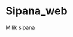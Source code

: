 # Sipana_web
Milik sipana
<!DOCTYPE html>
<html lang="id">
<head>
    <meta charset="UTF-8">
    <meta name="viewport" content="width=device-width, initial-scale=1.0">
    <title>Selamat Ulang Tahun Sipana! ❤️🎉</title>
    <script src="https://cdn.tailwindcss.com"></script>
    <link href="https://cdnjs.cloudflare.com/ajax/libs/font-awesome/5.15.3/css/all.min.css" rel="stylesheet">
    <style>
        .clip-heart {
            clip-path: polygon(50% 0%, 100% 38%, 82% 100%, 50% 75%, 18% 100%, 0% 38%);
        }

        .clip-star {
            clip-path: polygon(50% 0%, 61% 35%, 98% 35%, 68% 57%, 79% 91%, 50% 70%, 21% 91%, 32% 57%, 2% 35%, 39% 35%);
        }

        @keyframes animate-heart {
            0% { transform: translateY(0) rotate(0deg); opacity: 1; }
            100% { transform: translateY(-800px) rotate(720deg); opacity: 0; }
        }

        @keyframes animate-star {
            0% { transform: translateY(0) rotate(0deg); opacity: 1; }
            100% { transform: translateY(-800px) rotate(720deg); opacity: 0; }
        }

        .animate-heart-1 { left: 25%; animation: animate-heart 5s linear infinite; animation-delay: 0s; }
        .animate-heart-2 { left: 10%; animation: animate-heart 5s linear infinite; animation-delay: 2s; }
        .animate-heart-3 { left: 70%; animation: animate-heart 5s linear infinite; animation-delay: 4s; }
        .animate-heart-4 { left: 50%; animation: animate-heart 5s linear infinite; animation-delay: 6s; }
        .animate-heart-5 { left: 85%; animation: animate-heart 5s linear infinite; animation-delay: 8s; }

        .animate-star-1 { left: 5%; animation: animate-star 6s linear infinite; animation-delay: 1s; }
        .animate-star-2 { left: 20%; animation: animate-star 7s linear infinite; animation-delay: 3s; }
        .animate-star-3 { left: 75%; animation: animate-star 8s linear infinite; animation-delay: 5s; }
        .animate-star-4 { left: 90%; animation: animate-star 9s linear infinite; animation-delay: 7s; }
        .animate-star-5 { left: 40%; animation: animate-star 10s linear infinite; animation-delay: 9s; }

        @keyframes typing {
            from { width: 0; }
            to { width: 100%; }
        }
        .typing-effect {
            overflow: hidden;
            white-space: nowrap;
            animation: typing 3s steps(40, end);
        }
    </style>
</head>
<body class="flex justify-center items-center h-screen bg-gradient-to-br from-pink-300 to-pink-100 overflow-hidden">
    <!-- Musik Latar Romantis -->
    <audio autoplay loop>
        <source src="https://www.soundhelix.com/examples/mp3/SoundHelix-Song-1.mp3" type="audio/mpeg">
        Browser Anda tidak mendukung elemen audio.
    </audio>

    <!-- Elemen Hati dan Bintang -->
    <div class="absolute top-0 left-0 w-full h-full overflow-hidden z-10">
        <span class="absolute block w-5 h-5 bg-red-400 clip-heart animate-heart-1"></span>
        <span class="absolute block w-5 h-5 bg-red-400 clip-heart animate-heart-2"></span>
        <span class="absolute block w-5 h-5 bg-red-400 clip-heart animate-heart-3"></span>
        <span class="absolute block w-5 h-5 bg-red-400 clip-heart animate-heart-4"></span>
        <span class="absolute block w-5 h-5 bg-red-400 clip-heart animate-heart-5"></span>
        <span class="absolute block w-5 h-5 bg-yellow-400 clip-star animate-star-1"></span>
        <span class="absolute block w-5 h-5 bg-yellow-400 clip-star animate-star-2"></span>
        <span class="absolute block w-5 h-5 bg-yellow-400 clip-star animate-star-3"></span>
        <span class="absolute block w-5 h-5 bg-yellow-400 clip-star animate-star-4"></span>
        <span class="absolute block w-5 h-5 bg-yellow-400 clip-star animate-star-5"></span>
    </div>

    <!-- Konten Utama -->
    <div class="container text-center bg-white bg-opacity-90 p-10 rounded-2xl shadow-lg relative z-20">
        <h1 class="text-4xl text-red-400 mb-4 typing-effect">Selamat Ulang Tahun, Sipana! ❤️🎉</h1>
        <p class="text-xl text-gray-700 mb-6">Semoga harimu penuh kebahagiaan, cinta, dan keberkahan!</p>

        <!-- Pesan dari Arsyad -->
        <div class="bg-pink-100 p-4 rounded-lg mb-6">
            <p class="text-lg text-gray-700">
                <span class="text-red-400 font-bold">Dari Arsyad:</span><br>
                "Happy Birthday, Sipana! Semoga kamu selalu bahagia dan sehat selalu. Jangan lupa main FF yok nanti, kita push rank bareng! 🎮🔥"
            </p>
        </div>

        <!-- Tombol Buka Kado -->
        <button class="bg-gradient-to-r from-red-400 to-pink-400 text-white py-3 px-6 text-lg rounded-lg hover:from-pink-400 hover:to-red-400 transition duration-300" id="kadoButton">
            Buka Kado 🎁
        </button>
        <div class="hidden mt-6" id="kado">
            <img alt="Gambar kado dengan cinta dan bulan" class="mx-auto" height="120" src="https://storage.googleapis.com/a1aa/image/3XgovxN3Zjns1ZNGlrCBDk9lPxEni574C5rd8kl7w64.jpg" width="120"/>
            <p class="text-xl text-red-400 mt-4">Ini hadiah spesial untukmu! ❤️🎉</p>
        </div>

        <!-- Countdown Timer -->
        <div class="mt-6">
            <p class="text-xl text-gray-700">Menuju ulang tahun berikutnya:</p>
            <div id="countdown" class="flex justify-center gap-4 mt-4">
                <span class="text-2xl text-red-400" id="days"></span>
                <span class="text-2xl text-red-400" id="hours"></span>
                <span class="text-2xl text-red-400" id="minutes"></span>
                <span class="text-2xl text-red-400" id="seconds"></span>
            </div>
        </div>

        <!-- Tombol ID Free Fire Arsyad -->
        <div class="mt-6">
            <button class="bg-gradient-to-r from-blue-500 to-purple-500 text-white py-2 px-4 rounded-lg hover:from-purple-500 hover:to-blue-500 transition duration-300" id="idButton">
                Lihat ID Free Fire Arsyad 🎮
            </button>
            <div class="hidden mt-4" id="idArsyad">
                <p class="text-xl text-blue-500">ID Arsyad: <span class="font-bold">8484813820</span></p>
                <p class="text-lg text-gray-700">Ayo add dan main bareng! 🎉</p>
            </div>
        </div>
    </div>

    <!-- Script untuk Konfeti -->
    <script src="https://cdn.jsdelivr.net/npm/canvas-confetti@1.5.1/dist/confetti.browser.min.js"></script>
    <script>
        document.getElementById('kadoButton').addEventListener('click', function() {
            const kado = document.getElementById('kado');
            kado.classList.remove('hidden');
            kado.classList.add('visible');

            // Efek konfeti
            confetti({
                particleCount: 100,
                spread: 70,
                origin: { y: 0.6 }
            });
        });

        // Tampilkan ID Free Fire Arsyad
        document.getElementById('idButton').addEventListener('click', function() {
            const idArsyad = document.getElementById('idArsyad');
            idArsyad.classList.remove('hidden');
            idArsyad.classList.add('visible');
        });

        // Countdown Timer
        const countdownDate = new Date('2026-02-19').getTime();

        const updateCountdown = () => {
            const now = new Date().getTime();
            const distance = countdownDate - now;

            const days = Math.floor(distance / (1000 * 60 * 60 * 24));
            const hours = Math.floor((distance % (1000 * 60 * 60 * 24)) / (1000 * 60 * 60));
            const minutes = Math.floor((distance % (1000 * 60 * 60)) / (1000 * 60));
            const seconds = Math.floor((distance % (1000 * 60)) / 1000);

            document.getElementById('days').innerText = `${days} Hari`;
            document.getElementById('hours').innerText = `${hours} Jam`;
            document.getElementById('minutes').innerText = `${minutes} Menit`;
            document.getElementById('seconds').innerText = `${seconds} Detik`;
        };

        setInterval(updateCountdown, 1000);
    </script>
</body>
</html>
